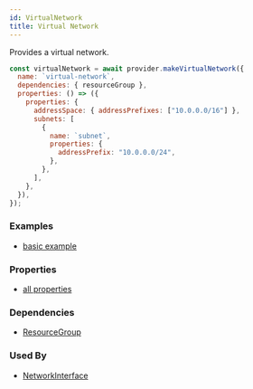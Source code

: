 ```yaml
---
id: VirtualNetwork
title: Virtual Network
---
```


Provides a virtual network.

```js
const virtualNetwork = await provider.makeVirtualNetwork({
  name: `virtual-network`,
  dependencies: { resourceGroup },
  properties: () => ({
    properties: {
      addressSpace: { addressPrefixes: ["10.0.0.0/16"] },
      subnets: [
        {
          name: `subnet`,
          properties: {
            addressPrefix: "10.0.0.0/24",
          },
        },
      ],
    },
  }),
});
```

### Examples

- [basic example](https://github.com/FredericHeem/grucloud/blob/master/examples/azure/iac.js#14)

### Properties

- [all properties](https://docs.microsoft.com/en-us/rest/api/virtualnetwork/virtualnetworks/createorupdate#request-body)

### Dependencies

- [ResourceGroup](./ResourceGroup)

### Used By

- [NetworkInterface](./NetworkInterface)
